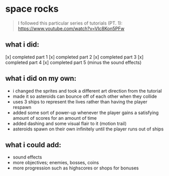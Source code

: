 # space rocks

> I followed this particular series of tutorials (PT. 1): https://www.youtube.com/watch?v=VIc8Kon5PFw

## what i did:
[x] completed part 1
[x] completed part 2
[x] completed part 3
[x] completed part 4
[x] completed part 5 (minus the sound effects)

## what i did on my own:
* i changed the sprites and took a different art direction from the tutorial
* made it so asteroids can bounce off of each other when they collide
* uses 3 ships to represent the lives rather than having the player respawn
* added some sort of power-up whenever the player gains a satisfying amount of scores for an amount of time
* added dashing and some visual flair to it (motion trail)
* asteroids spawn on their own infinitely until the player runs out of ships

## what i could add:
* sound effects
* more objectives; enemies, bosses, coins
* more progression such as highscores or shops for bonuses